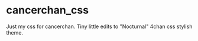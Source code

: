 # cancerchan_css

Just my css for cancerchan. Tiny little edits to "Nocturnal" 4chan css stylish theme.
